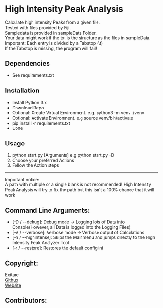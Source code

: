 # High Intensity Peak Analysis


Calculate high intensity Peaks from a given file.  
Tested with files provided by Fiji.  
Sampledata is provided in sampleData Folder.  
Your data might work if the txt is the structure as the files in sampleData.  
Important: Each entry is divided by a Tabstop (\t)  
If the Tabstop is missing, the program will fail!


## Dependencies

- See requirements.txt


## Installation
- Install Python 3.x
- Download Repo
- Optional: Create Virtual Environment. e.g. python3 -m venv ./venv
- Optional: Activate Environment. e.g source venv/bin/activate
- pip install -r requirements.txt
- Done



## Usage

1. python start.py [Arguments] e.g python start.py -D 
2. Choose your preferred Actions
3. Follow the Action steps

*** 
Important notice:  
A path with multiple or a single blank is not recommended!
High Intensity Peak Analysis will try to fix the path but this isn´t a 
100% chance that it will work

## Command Line Arguments:

- [-D / --debug]: Debug mode -> Logging lots of Data into Console(However, all Data is logged into the Logging Files)
- [-V / --verbose]: Verbose mode -> Verbose output of Calculations  
- [-h / --highintense]: Skips the Mainmenu and jumps directly to the High Intensity Peak Analyzer Tool
- [-r / --restore]: Restores the default config.ini





## Copyright:
  Exitare  
  [Github](https://github.com/Exitare)  
  [Website](https://exitare.de)
  
  
## Contributors:
    